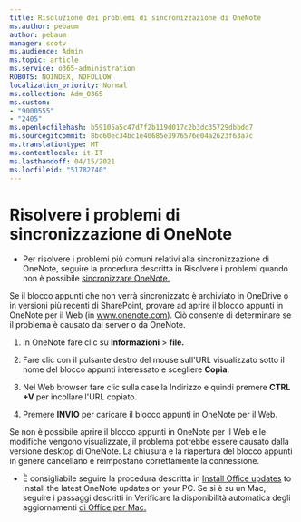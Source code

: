 ```yaml
---
title: Risoluzione dei problemi di sincronizzazione di OneNote
ms.author: pebaum
author: pebaum
manager: scotv
ms.audience: Admin
ms.topic: article
ms.service: o365-administration
ROBOTS: NOINDEX, NOFOLLOW
localization_priority: Normal
ms.collection: Adm_O365
ms.custom:
- "9000555"
- "2405"
ms.openlocfilehash: b59105a5c47d7f2b119d017c2b3dc35729dbbdd7
ms.sourcegitcommit: 8bc60ec34bc1e40685e3976576e04a2623f63a7c
ms.translationtype: MT
ms.contentlocale: it-IT
ms.lasthandoff: 04/15/2021
ms.locfileid: "51782740"
---
```

# <a name="troubleshoot-onenote-sync-issues"></a>Risolvere i problemi di sincronizzazione di OneNote

* Per risolvere i problemi più comuni relativi alla sincronizzazione di OneNote, seguire la procedura descritta in Risolvere i problemi quando non è possibile [sincronizzare OneNote.](https://support.office.com/article/Fix-issues-when-you-can-t-sync-OneNote-299495ef-66d1-448f-90c1-b785a6968d45)

Se il blocco appunti che non verrà sincronizzato è archiviato in OneDrive o in versioni più recenti di SharePoint, provare ad aprire il blocco appunti in OneNote per il Web (in www.onenote.com). Ciò consente di determinare se il problema è causato dal server o da OneNote.

1. In OneNote fare clic su **Informazioni**  >  **file.**

2. Fare clic con il pulsante destro del mouse sull'URL visualizzato sotto il nome del blocco appunti interessato e scegliere **Copia**.

3. Nel Web browser fare clic sulla casella Indirizzo e quindi premere **CTRL +V** per incollare l'URL copiato.

4. Premere **INVIO** per caricare il blocco appunti in OneNote per il Web.

Se non è possibile aprire il blocco appunti in OneNote per il Web e le modifiche vengono visualizzate, il problema potrebbe essere causato dalla versione desktop di OneNote. La chiusura e la riapertura del blocco appunti in genere cancellano e reimpostano correttamente la connessione.

* È consigliabile seguire la procedura descritta in [Install Office updates](https://support.office.com/article/Install-Office-updates-2ab296f3-7f03-43a2-8e50-46de917611c5) to install the latest OneNote updates on your PC. Se si è su un Mac, seguire i passaggi descritti in Verificare la disponibilità automatica degli aggiornamenti [di Office per Mac.](https://support.office.com/article/update-office-for-mac-automatically-bfd1e497-c24d-4754-92ab-910a4074d7c1)